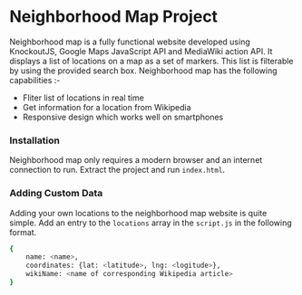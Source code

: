 # Neighborhood Map Project

Neighborhood map is a fully functional website developed using KnockoutJS, Google Maps JavaScript API and MediaWiki action API. It displays a list of locations on a map as a set of markers. This list is filterable by using the provided search box. Neighborhood map has the following capabilities :-
  - Fliter list of locations in real time
  - Get information for a location from Wikipedia
  - Responsive design which works well on smartphones

### Installation

Neighborhood map only requires a modern browser and an internet connection to run. Extract the project and run `index.html`. 

### Adding Custom Data

Adding your own locations to the neighborhood map website is quite simple. Add an entry to the `locations` array in the `script.js` in the following format.

```sh
{
    name: <name>,
    coordinates: {lat: <latitude>, lng: <logitude>},
    wikiName: <name of corresponding Wikipedia article>
}
```